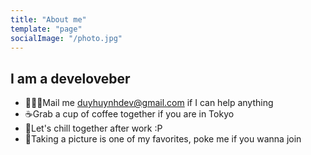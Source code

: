 ```yaml
---
title: "About me"
template: "page"
socialImage: "/photo.jpg"
---
```

## I am a develoveber
* 👨🏻‍💻Mail me <duyhuynhdev@gmail.com> if I can help anything 
* ☕️Grab a cup of coffee together if you are in Tokyo
* 🍺Let's chill together after work :P
* 📸Taking a picture is one of my favorites, poke me if you wanna join